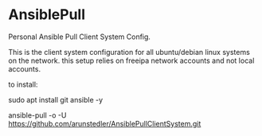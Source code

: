 # AnsiblePull
Personal Ansible Pull Client System Config.

This is the client system configuration for all ubuntu/debian linux systems on the network. this setup relies on freeipa network accounts and not local accounts.



to install:

sudo apt install git ansible -y

ansible-pull -o -U https://github.com/arunstedler/AnsiblePullClientSystem.git
